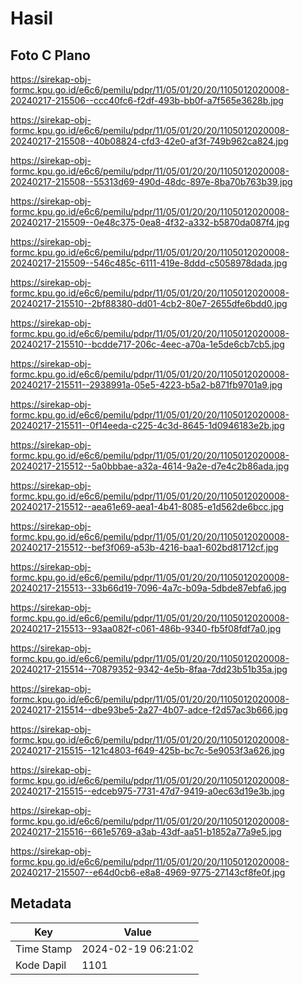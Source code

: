 # Hasil

## Foto C Plano

https://sirekap-obj-formc.kpu.go.id/e6c6/pemilu/pdpr/11/05/01/20/20/1105012020008-20240217-215506--ccc40fc6-f2df-493b-bb0f-a7f565e3628b.jpg

https://sirekap-obj-formc.kpu.go.id/e6c6/pemilu/pdpr/11/05/01/20/20/1105012020008-20240217-215508--40b08824-cfd3-42e0-af3f-749b962ca824.jpg

https://sirekap-obj-formc.kpu.go.id/e6c6/pemilu/pdpr/11/05/01/20/20/1105012020008-20240217-215508--55313d69-490d-48dc-897e-8ba70b763b39.jpg

https://sirekap-obj-formc.kpu.go.id/e6c6/pemilu/pdpr/11/05/01/20/20/1105012020008-20240217-215509--0e48c375-0ea8-4f32-a332-b5870da087f4.jpg

https://sirekap-obj-formc.kpu.go.id/e6c6/pemilu/pdpr/11/05/01/20/20/1105012020008-20240217-215509--546c485c-6111-419e-8ddd-c5058978dada.jpg

https://sirekap-obj-formc.kpu.go.id/e6c6/pemilu/pdpr/11/05/01/20/20/1105012020008-20240217-215510--2bf88380-dd01-4cb2-80e7-2655dfe6bdd0.jpg

https://sirekap-obj-formc.kpu.go.id/e6c6/pemilu/pdpr/11/05/01/20/20/1105012020008-20240217-215510--bcdde717-206c-4eec-a70a-1e5de6cb7cb5.jpg

https://sirekap-obj-formc.kpu.go.id/e6c6/pemilu/pdpr/11/05/01/20/20/1105012020008-20240217-215511--2938991a-05e5-4223-b5a2-b871fb9701a9.jpg

https://sirekap-obj-formc.kpu.go.id/e6c6/pemilu/pdpr/11/05/01/20/20/1105012020008-20240217-215511--0f14eeda-c225-4c3d-8645-1d0946183e2b.jpg

https://sirekap-obj-formc.kpu.go.id/e6c6/pemilu/pdpr/11/05/01/20/20/1105012020008-20240217-215512--5a0bbbae-a32a-4614-9a2e-d7e4c2b86ada.jpg

https://sirekap-obj-formc.kpu.go.id/e6c6/pemilu/pdpr/11/05/01/20/20/1105012020008-20240217-215512--aea61e69-aea1-4b41-8085-e1d562de6bcc.jpg

https://sirekap-obj-formc.kpu.go.id/e6c6/pemilu/pdpr/11/05/01/20/20/1105012020008-20240217-215512--bef3f069-a53b-4216-baa1-602bd81712cf.jpg

https://sirekap-obj-formc.kpu.go.id/e6c6/pemilu/pdpr/11/05/01/20/20/1105012020008-20240217-215513--33b66d19-7096-4a7c-b09a-5dbde87ebfa6.jpg

https://sirekap-obj-formc.kpu.go.id/e6c6/pemilu/pdpr/11/05/01/20/20/1105012020008-20240217-215513--93aa082f-c061-486b-9340-fb5f08fdf7a0.jpg

https://sirekap-obj-formc.kpu.go.id/e6c6/pemilu/pdpr/11/05/01/20/20/1105012020008-20240217-215514--70879352-9342-4e5b-8faa-7dd23b51b35a.jpg

https://sirekap-obj-formc.kpu.go.id/e6c6/pemilu/pdpr/11/05/01/20/20/1105012020008-20240217-215514--dbe93be5-2a27-4b07-adce-f2d57ac3b666.jpg

https://sirekap-obj-formc.kpu.go.id/e6c6/pemilu/pdpr/11/05/01/20/20/1105012020008-20240217-215515--121c4803-f649-425b-bc7c-5e9053f3a626.jpg

https://sirekap-obj-formc.kpu.go.id/e6c6/pemilu/pdpr/11/05/01/20/20/1105012020008-20240217-215515--edceb975-7731-47d7-9419-a0ec63d19e3b.jpg

https://sirekap-obj-formc.kpu.go.id/e6c6/pemilu/pdpr/11/05/01/20/20/1105012020008-20240217-215516--661e5769-a3ab-43df-aa51-b1852a77a9e5.jpg

https://sirekap-obj-formc.kpu.go.id/e6c6/pemilu/pdpr/11/05/01/20/20/1105012020008-20240217-215507--e64d0cb6-e8a8-4969-9775-27143cf8fe0f.jpg


## Metadata

| Key        | Value               |
| ---------- | ------------------- |
| Time Stamp | 2024-02-19 06:21:02 |
| Kode Dapil | 1101                |



